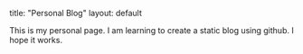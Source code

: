 title: "Personal Blog"
layout: default


This is my personal page. 
I am learning to create a static blog using github. 
I hope it works. 
